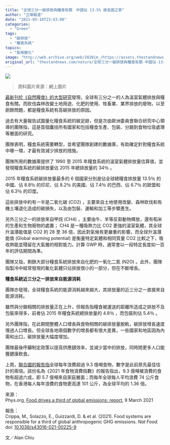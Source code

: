 ```yaml
---
title: "全球三分一碳排放與糧食有關　中國佔 13.5% 居各國之首"
author: "立場報道"
date: "2021-03-10T23:43:00"
categories:
  - "Green"
tags:
  - "碳排放"
  - "糧食系統"
topics:
  - "氣候變化"
image: "http://web.archive.org/web/2020im_/https://assets.thestandnews.com/media/photos/E7A2B3E68E92E694BE-AWO_pfSfN_tyjlaMe.png"
original_url: "thestandnews.com/nature/全球三分一碳排放與糧食有關-中國佔-13-5-居各國之首"
---
```

![](http://web.archive.org/web/2020im_/https://assets.thestandnews.com/media/photos/E7A2B3E68E92E694BE-AWO_pfSfN_tyjlaMe.png)
> 資料圖片來源：網上圖片

[最新刊於《自然糧食》的大型研究](http://web.archive.org/web/20211122073337/http://www.nature.com/articles/s43016-021-00225-9)發現，全球有三分之一的人為溫室氣體排放與糧食有關。而砍伐森林改變土地用途、化肥的使用、牲畜業、業界排放的廢物，以至廚餘問題，都是糧食系統有高碳排放的原因。

過去有大量報告試圖量化糧食系統的碳足跡，但是次由歐洲委員會聯合研究中心領導的團隊指，這是首個囊括所有國家和包括糧食生產、包裝、分銷到食物垃圾處理等層面的研究。

團隊表明，糧食系統需要轉型，並希望團隊創建的數據庫，有助確定針對糧食系統中哪一環，才最有效減少排放的措施。

團隊所用的數據庫提供了 1990 至 2015 年糧食系統的溫室氣體排放量估算值，並發現糧食系統的碳排放量佔 2015 年總排放量的 34％ 。

2015 年糧食系統碳排放量最多的 6 個國家分別是佔全球總糧食排放量 13.5％ 的中國、佔 8.8％ 的印尼、佔 8.2％ 的美國、佔 7.4％ 的巴西、佔 6.7％ 的歐盟和佔 6.3％ 的印度。

這些排放中約有一半是二氧化碳 (CO2) ，主要來自土地使用改變、森林砍伐和有機土壤退化造成的碳損失，以及由包裝、運輸和加工等步驟產生。

另外三分之一的排放來自甲烷 (CH4) ，主要由牛、羊等反芻動物釋放，還有稻米的生產和生物廢物的處置； CH4 是一種吸熱力比 CO2 更強的溫室氣體，其全球升溫潛能值是 CO2 的 28 至 36 倍，因此對氣候有更嚴重的影響。而全球升溫潛能值 (Global warming potential) 是衡量特定氣體和相同質量 CO2 比較之下，吸收熱能並殘留在大氣層的相對能力。計算 GWP 時，通常會以一段特定長度如一百年的評估期間為準。

團隊又指，剩餘大部分糧食系統排放來自化肥的一氧化二氮 (N2O) 。此外，團隊指製冷中經常發現的氟化氣體只佔排放很小的一部分，但在不斷增長。

**糧食系統近三分之一排放來自能源消耗**

團隊亦發現，全球糧食系統的能源消耗越來越大，其排放量的近三分之一直接來自能源消耗。

雖然與分銷相關的排放量正在上升，但報告指糧食被運送的距離所造成之排放不及包裝來得多，前者佔 2015 年糧食系統總排放量的 4.8％ ，而包裝則佔 5.4％ 。

另外團隊指，在此期間整體人口增長與食物相關的碳排放量脫軌，碳排放增長速度慢過人口增長。但全球各地兩個數字的增長都有很大差異，一些國家和地區因為內需和出口，碳排放量大幅度增加。

團隊最後呼籲制定政策以提高供應鏈效率，並減少當中的排放，同時間更多人口能獲健康飲食。

上周，[聯合國的報告指](../../nature/%E8%81%AF%E5%90%88%E5%9C%8B-%E5%85%A8%E7%90%83%E6%AF%8F%E5%B9%B4%E6%B5%AA%E8%B2%BB%E9%80%BE-9-%E5%84%84%E7%B3%A7%E9%A3%9F-%E9%A6%99%E6%B8%AF%E4%BA%BA%E5%9D%87%E6%B5%AA%E8%B2%BB-101-%E5%85%AC%E6%96%A4/)全球每年浪費超過 9.3 億噸食物，數字是此前原先最佳估計的兩倍。該份名為《2021 年食物浪費指數》的報告指出，9.3 億噸被浪費的食物有超過六成，即 5.7 億噸來自家庭層面；而每年全球每人平均浪費 74 公斤食物，在香港每人每年浪費的食物更高達 101 公斤，為全球平均的 1.36 倍。

來源：  
Phys.org, [Food drives a third of global emissions: report](http://web.archive.org/web/20211122073337/https://phys.org/news/2021-03-food-global-emissions.html), 9 March 2021

報告：  
Crippa, M., Solazzo, E., Guizzardi, D. & et al. (2021). Food systems are responsible for a third of global anthropogenic GHG emissions. _Nat Food._ doi: [10.1038/s43016-021-00225-9](http://web.archive.org/web/20211122073337/https://www.nature.com/articles/s43016-021-00225-9)

文／Alan Chiu